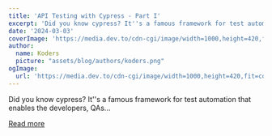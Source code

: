 ```yaml
---
title: 'API Testing with Cypress - Part I'
excerpt: 'Did you know cypress? It''s a famous framework for test automation that enables the developers, QAs...'
date: '2024-03-03'
coverImage: 'https://media.dev.to/cdn-cgi/image/width=1000,height=420,fit=cover,gravity=auto,format=auto/https%3A%2F%2Fdev-to-uploads.s3.amazonaws.com%2Fuploads%2Farticles%2F7l861jy2zerit6vgky95.png'
author:
  name: Koders
  picture: "assets/blog/authors/koders.png"
ogImage:
  url: 'https://media.dev.to/cdn-cgi/image/width=1000,height=420,fit=cover,gravity=auto,format=auto/https%3A%2F%2Fdev-to-uploads.s3.amazonaws.com%2Fuploads%2Farticles%2F7l861jy2zerit6vgky95.png'
---
```


Did you know cypress? It''s a famous framework for test automation that enables the developers, QAs...

[Read more](https://dev.to/m4rri4nne/api-testing-with-cypress-part-i-2k3i)
